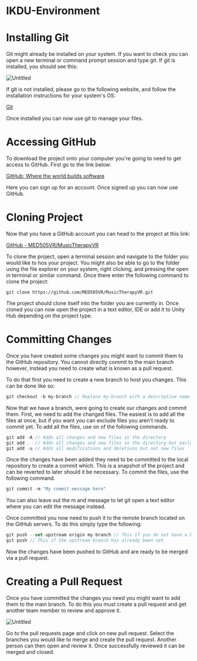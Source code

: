 # IKDU-Environment
# Installing Git

Git might already be installed on your system. If you want to check you can open a new terminal or command prompt session and type git. If git is installed, you should see this: 

![Untitled](https://s3-us-west-2.amazonaws.com/secure.notion-static.com/1b782855-bc12-4417-bada-84abe9675d4a/Untitled.png)

If git is not installed, please go to the following website, and follow the installation instructions for your system's OS:

[Git](https://git-scm.com/)

Once installed you can now use git to manage your files.

# Accessing GitHub

To download the project onto your computer you're going to need to get access to GitHub. First go to the link below:

[GitHub: Where the world builds software](https://github.com/)

Here you can sign up for an account. Once signed up you can now use GitHub.

# Cloning Project

Now that you have a GitHub account you can head to the project at this link: 

[GitHub - MED505VR/MusicTherapyVR](https://github.com/MED505VR/MusicTherapyVR)

To clone the project, open a terminal session and navigate to the folder you would like to hos your project. You might also be able to go to the folder using the file explorer on your system, right clicking, and pressing the open in terminal or similar command. Once there enter the following command to clone the project:

```
git clone https://github.com/MED505VR/MusicTherapyVR.git
```

The project should clone itself into the folder you are currently in. Once cloned you can now open the project in a text editor, IDE or add it to Unity Hub depending on the project type. 

# Committing Changes

Once you have created some changes you might want to commit them to the GitHub repository. You cannot directly commit to the main branch however, instead you need to create what is known as a pull request. 

To do that first you need to create a new branch to host you changes. This can be done like so:

```csharp
git checkout -b my-branch // Replace my-branch with a descriptive name for your branch
```

Now that we have a branch, were going to create our changes and commit them. First, we need to add the changed files. The easiest is to add all the files at once, but if you want you can exclude files you aren't ready to commit yet. To add all the files, use on of the following commands. 

```csharp
git add -A // Adds all changes and new files in the directory
git add .  // Adds all changes and new files in the directory but excludes deletions
git add -u // Adds all modifications and deletions but not new files
```

Once the changes have been added they need to be committed to the local repository to create a commit which. This is a snapshot of the project and can be reverted to later should it be necessary. To commit the files, use the following command.  

```csharp
git commit -m "My commit message here"
```

You can also leave out the m and message to let git open a text editor where you can edit the message instead. 

Once committed you now need to push it to the remote branch located on the GitHub servers. To do this simply type the following: 

```jsx
git push --set-upstream origin my-branch // This if you do not have a branch on github
git push // This if the upstream branch has already been set
```

Now the changes have been pushed to GitHub and are ready to be merged via a pull request.

# Creating a Pull Request

Once you have committed the changes you need you might want to add them to the main branch. To do this you must create a pull request and get another team member to review and approve it. 

![Untitled](https://s3-us-west-2.amazonaws.com/secure.notion-static.com/40870b64-3e0b-4376-a159-b70cee9c184e/Untitled.png)

Go to the pull requests page and click on new pull request. Select the branches you would like to merge and create the pull request. Another person can then open and review it. Once successfully reviewed it can be merged and closed.
